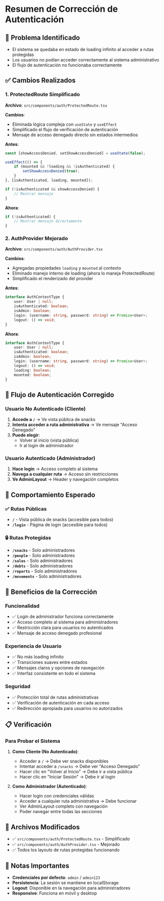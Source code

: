 # Resumen de Corrección de Autenticación

## 🔧 **Problema Identificado**
- El sistema se quedaba en estado de loading infinito al acceder a rutas protegidas
- Los usuarios no podían acceder correctamente al sistema administrativo
- El flujo de autenticación no funcionaba correctamente

## ✅ **Cambios Realizados**

### **1. ProtectedRoute Simplificado**
**Archivo**: `src/components/auth/ProtectedRoute.tsx`

**Cambios**:
- Eliminada lógica compleja con `useState` y `useEffect`
- Simplificado el flujo de verificación de autenticación
- Mensaje de acceso denegado directo sin estados intermedios

**Antes**:
```typescript
const [showAccessDenied, setShowAccessDenied] = useState(false);

useEffect(() => {
    if (mounted && !loading && !isAuthenticated) {
        setShowAccessDenied(true);
    }
}, [isAuthenticated, loading, mounted]);

if (!isAuthenticated && showAccessDenied) {
    // Mostrar mensaje
}
```

**Ahora**:
```typescript
if (!isAuthenticated) {
    // Mostrar mensaje directamente
}
```

### **2. AuthProvider Mejorado**
**Archivo**: `src/components/auth/AuthProvider.tsx`

**Cambios**:
- Agregadas propiedades `loading` y `mounted` al contexto
- Eliminado manejo interno de loading (ahora lo maneja ProtectedRoute)
- Simplificado el renderizado del provider

**Antes**:
```typescript
interface AuthContextType {
    user: User | null;
    isAuthenticated: boolean;
    isAdmin: boolean;
    login: (username: string, password: string) => Promise<User>;
    logout: () => void;
}
```

**Ahora**:
```typescript
interface AuthContextType {
    user: User | null;
    isAuthenticated: boolean;
    isAdmin: boolean;
    login: (username: string, password: string) => Promise<User>;
    logout: () => void;
    loading: boolean;
    mounted: boolean;
}
```

## 🔄 **Flujo de Autenticación Corregido**

### **Usuario No Autenticado (Cliente)**
1. **Accede a `/`** → Ve vista pública de snacks
2. **Intenta acceder a ruta administrativa** → Ve mensaje "Acceso Denegado"
3. **Puede elegir**:
   - Volver al inicio (vista pública)
   - Ir al login de administrador

### **Usuario Autenticado (Administrador)**
1. **Hace login** → Acceso completo al sistema
2. **Navega a cualquier ruta** → Acceso sin restricciones
3. **Ve AdminLayout** → Header y navegación completos

## 🎯 **Comportamiento Esperado**

### ✅ **Rutas Públicas**
- **`/`** - Vista pública de snacks (accesible para todos)
- **`/login`** - Página de login (accesible para todos)

### 🔒 **Rutas Protegidas**
- **`/snacks`** - Solo administradores
- **`/people`** - Solo administradores
- **`/sales`** - Solo administradores
- **`/debts`** - Solo administradores
- **`/reports`** - Solo administradores
- **`/movements`** - Solo administradores

## 🚀 **Beneficios de la Corrección**

### **Funcionalidad**
- ✅ Login de administrador funciona correctamente
- ✅ Acceso completo al sistema para administradores
- ✅ Restricción clara para usuarios no autenticados
- ✅ Mensaje de acceso denegado profesional

### **Experiencia de Usuario**
- ✅ No más loading infinito
- ✅ Transiciones suaves entre estados
- ✅ Mensajes claros y opciones de navegación
- ✅ Interfaz consistente en todo el sistema

### **Seguridad**
- ✅ Protección total de rutas administrativas
- ✅ Verificación de autenticación en cada acceso
- ✅ Redirección apropiada para usuarios no autorizados

## 📋 **Verificación**

### **Para Probar el Sistema**

1. **Como Cliente (No Autenticado)**:
   - Acceder a `/` → Debe ver snacks disponibles
   - Intentar acceder a `/snacks` → Debe ver "Acceso Denegado"
   - Hacer clic en "Volver al Inicio" → Debe ir a vista pública
   - Hacer clic en "Iniciar Sesión" → Debe ir al login

2. **Como Administrador (Autenticado)**:
   - Hacer login con credenciales válidas
   - Acceder a cualquier ruta administrativa → Debe funcionar
   - Ver AdminLayout completo con navegación
   - Poder navegar entre todas las secciones

## 🔧 **Archivos Modificados**

- ✅ `src/components/auth/ProtectedRoute.tsx` - Simplificado
- ✅ `src/components/auth/AuthProvider.tsx` - Mejorado
- ✅ Todos los layouts de rutas protegidas funcionando

## 📝 **Notas Importantes**

- **Credenciales por defecto**: `admin` / `admin123`
- **Persistencia**: La sesión se mantiene en localStorage
- **Logout**: Disponible en la navegación para administradores
- **Responsive**: Funciona en móvil y desktop
